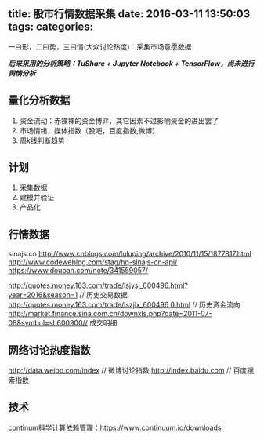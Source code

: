 title: 股市行情数据采集
date: 2016-03-11 13:50:03
tags:
categories:
---
一曰形，二曰势，三曰情(大众讨论热度)：采集市场意愿数据

***后来采用的分析策略：TuShare + Jupyter Notebook + TensorFlow，尚未进行舆情分析***

## 量化分析数据

1. 资金流动：赤裸裸的资金博弈，其它因素不过影响资金的进出罢了
2. 市场情绪，媒体指数（股吧，百度指数,微博）
3. 周k线判断趋势

## 计划

1. 采集数据
2. 建模并验证
3. 产品化

## 行情数据

sinajs.cn
http://www.cnblogs.com/luluping/archive/2010/11/15/1877817.html
http://www.codeweblog.com/stag/hq-sinajs-cn-api/
https://www.douban.com/note/341559057/                                          

http://quotes.money.163.com/trade/lsjysj_600496.html?year=2016&season=1  // 历史交易数据
http://quotes.money.163.com/trade/lszjlx_600496,0.html                      // 历史资金流向
http://market.finance.sina.com.cn/downxls.php?date=2011-07-08&symbol=sh600900// 成交明细

## 网络讨论热度指数
http://data.weibo.com/index                     // 微博讨论指数
http://index.baidu.com                          // 百度搜索指数


## 技术
continum科学计算依赖管理：https://www.continuum.io/downloads